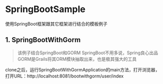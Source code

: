 # SpringBootSample

使用SpringBoot框架跟其它框架进行结合的模板例子

## 1. SpringBootWithGorm

> 该例子结合SpringBoot和GORM
> SpringBoot不用多说，Spring良心出品
> GORM是Grails将其ORM模块抽取出来，也是极其强大的工具

clone之后，运行SpringBootWithGormApplication的main方法，打开浏览器，打开URL：http://localhost:8081/bootwithgorm/user/index


